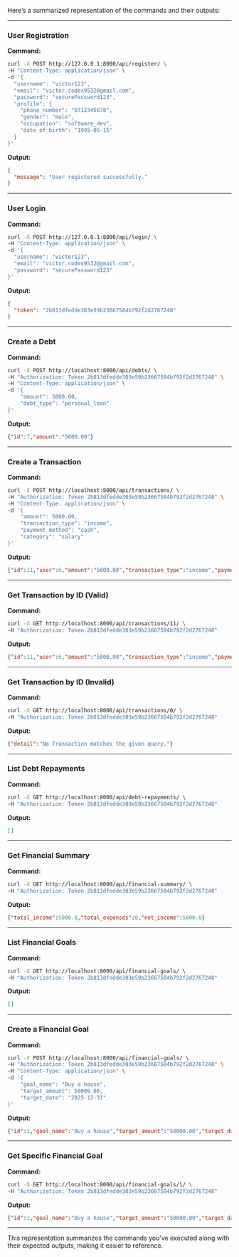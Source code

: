 Here’s a summarized representation of the commands and their outputs:

---

### User Registration
**Command:**
```bash
curl -X POST http://127.0.0.1:8000/api/register/ \
-H "Content-Type: application/json" \
-d '{
  "username": "victor123",
  "email": "victor.codes9532@gmail.com",
  "password": "securePassword123",
  "profile": {
    "phone_number": "0712345678",
    "gender": "male",
    "occupation": "software_dev",
    "date_of_birth": "1995-05-15"
  }
}'
```
**Output:**
```json
{
  "message": "User registered successfully."
}
```

---

### User Login
**Command:**
```bash
curl -X POST http://127.0.0.1:8000/api/login/ \
-H "Content-Type: application/json" \
-d '{
  "username": "victor123",
  "email": "victor.codes9532@gmail.com",
  "password": "securePassword123"
}'
```
**Output:**
```json
{
  "token": "2b813dfedde303e59b23667584b792f2d2767248"
}
```

---

### Create a Debt
**Command:**
```bash
curl -X POST http://localhost:8000/api/debts/ \
-H "Authorization: Token 2b813dfedde303e59b23667584b792f2d2767248" \
-H "Content-Type: application/json" \
-d '{
    "amount": 5000.00,
    "debt_type": "personal_loan"
}'
```
**Output:**
```json
{"id":7,"amount":"5000.00"}
```

---

### Create a Transaction
**Command:**
```bash
curl -X POST http://localhost:8000/api/transactions/ \
-H "Authorization: Token 2b813dfedde303e59b23667584b792f2d2767248" \
-H "Content-Type: application/json" \
-d '{
    "amount": 5000.00,
    "transaction_type": "income",
    "payment_method": "cash",
    "category": "salary"
}'
```
**Output:**
```json
{"id":11,"user":6,"amount":"5000.00","transaction_type":"income","payment_method":"cash","category":"salary"}
```

---

### Get Transaction by ID (Valid)
**Command:**
```bash
curl -X GET http://localhost:8000/api/transactions/11/ \
-H "Authorization: Token 2b813dfedde303e59b23667584b792f2d2767248"
```
**Output:**
```json
{"id":11,"user":6,"amount":"5000.00","transaction_type":"income","payment_method":"cash","category":"salary"}
```

---

### Get Transaction by ID (Invalid)
**Command:**
```bash
curl -X GET http://localhost:8000/api/transactions/0/ \
-H "Authorization: Token 2b813dfedde303e59b23667584b792f2d2767248"
```
**Output:**
```json
{"detail":"No Transaction matches the given query."}
```

---

### List Debt Repayments
**Command:**
```bash
curl -X GET http://localhost:8000/api/debt-repayments/ \
-H "Authorization: Token 2b813dfedde303e59b23667584b792f2d2767248"
```
**Output:**
```json
[]
```

---

### Get Financial Summary
**Command:**
```bash
curl -X GET http://localhost:8000/api/financial-summary/ \
-H "Authorization: Token 2b813dfedde303e59b23667584b792f2d2767248"
```
**Output:**
```json
{"total_income":5000.0,"total_expenses":0,"net_income":5000.0}
```

---

### List Financial Goals
**Command:**
```bash
curl -X GET http://localhost:8000/api/financial-goals/ \
-H "Authorization: Token 2b813dfedde303e59b23667584b792f2d2767248"
```
**Output:**
```json
[]
```

---

### Create a Financial Goal
**Command:**
```bash
curl -X POST http://localhost:8000/api/financial-goals/ \
-H "Authorization: Token 2b813dfedde303e59b23667584b792f2d2767248" \
-H "Content-Type: application/json" \
-d '{
    "goal_name": "Buy a house",
    "target_amount": 50000.00,
    "target_date": "2025-12-31"
}'
```
**Output:**
```json
{"id":1,"goal_name":"Buy a house","target_amount":"50000.00","target_date":"2025-12-31"}
```

---

### Get Specific Financial Goal
**Command:**
```bash
curl -X GET http://localhost:8000/api/financial-goals/1/ \
-H "Authorization: Token 2b813dfedde303e59b23667584b792f2d2767248"
```
**Output:**
```json
{"id":1,"goal_name":"Buy a house","target_amount":"50000.00","target_date":"2025-12-31"}
```

---

This representation summarizes the commands you've executed along with their expected outputs, making it easier to reference.